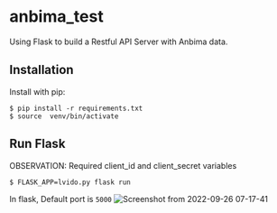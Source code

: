 # anbima_test

Using Flask to build a Restful API Server with Anbima data.

## Installation

Install with pip:

```
$ pip install -r requirements.txt
$ source  venv/bin/activate
```
## Run Flask
OBSERVATION: Required client_id and client_secret variables
```
$ FLASK_APP=lvido.py flask run

```
In flask, Default port is `5000`
![Screenshot from 2022-09-26 07-17-41](https://user-images.githubusercontent.com/29986184/192252523-6abba940-55fb-4726-87cc-18c60c54835a.png)
